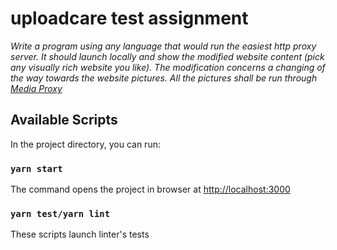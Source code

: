 # uploadcare test assignment

<em>Write a program using any language that would run the easiest http proxy server. It should launch locally and show the modified website content (pick any visually rich website you like). The modification concerns a changing of the way towards the website pictures. All the pictures shall be run through [Media Proxy](https://uploadcare.com/docs/delivery/media-proxy/)</em>

## Available Scripts

In the project directory, you can run:

### `yarn start`

The command opens the project in browser at [http://localhost:3000](http://localhost:3000)

### `yarn test/yarn lint`

These scripts launch linter's tests
